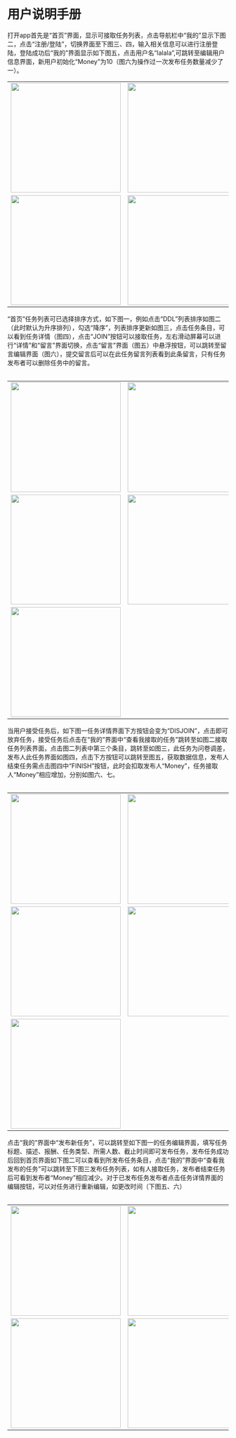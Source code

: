 # 用户说明手册

打开app首先是“首页”界面，显示可接取任务列表，点击导航栏中“我的”显示下图二，点击“注册/登陆”，切换界面至下图三、四，输入相关信息可以进行注册登陆，登陆成功后“我的”界面显示如下图五，点击用户名“lalala”,可跳转至编辑用户信息界面，新用户初始化“Money”为10（图六为操作过一次发布任务数量减少了一）。

<table>
    <tr>
        <td><img src = "https://images.gitee.com/uploads/images/2019/0627/231452_af0de469_2160055.png" width="250"/></td>
        <td><img src = "https://images.gitee.com/uploads/images/2019/0627/232108_18b81036_2160055.png" width="250"/></td>
        <td><img src = "https://images.gitee.com/uploads/images/2019/0627/232129_eb5a75bb_2160055.png" width="250"/></td>        
    </tr>
    <tr>
        <td><img src = "https://images.gitee.com/uploads/images/2019/0627/232220_4c579506_2160055.png" width="250"/></td>
        <td><img src = "https://images.gitee.com/uploads/images/2019/0627/232240_f610357d_2160055.png" width="250"/></td>
        <td><img src = "https://images.gitee.com/uploads/images/2019/0627/232304_0f259ddf_2160055.png" width="250"/></td>
    </tr>
<table>

“首页”任务列表可已选择排序方式，如下图一，例如点击“DDL”列表排序如图二（此时默认为升序排列），勾选“降序”，列表排序更新如图三，点击任务条目，可以看到任务详情（图四），点击“JOIN”按钮可以接取任务，左右滑动屏幕可以进行“详情”和“留言”界面切换，点击“留言”界面（图五）中悬浮按钮，可以跳转至留言编辑界面（图六），提交留言后可以在此任务留言列表看到此条留言，只有任务发布者可以删除任务中的留言。

 <table>
    <tr>
        <td><img src = "https://images.gitee.com/uploads/images/2019/0628/002906_58566633_2160055.jpeg" width="250"/></td>
        <td><img src = "https://images.gitee.com/uploads/images/2019/0628/002912_e13610d5_2160055.jpeg" width="250"/></td>
        <td><img src = "https://images.gitee.com/uploads/images/2019/0628/002919_d125e55b_2160055.jpeg" width="250"/></td>        
    </tr>
    <tr>
        <td><img src = "https://images.gitee.com/uploads/images/2019/0628/002931_5a7b6a84_2160055.jpeg" width="250"/></td>
        <td><img src = "https://images.gitee.com/uploads/images/2019/0628/002938_2b7cfc92_2160055.png" width="250"/></td>
        <td><img src = "https://images.gitee.com/uploads/images/2019/0628/003145_74544db6_2160055.jpeg" width="250"/></td>
    </tr>
    <tr>
        <td><img src = "https://images.gitee.com/uploads/images/2019/0628/002955_4cec31de_2160055.png" width="250"/></td>
    </tr>
<table>

当用户接受任务后，如下图一任务详情界面下方按钮会变为“DISJOIN”，点击即可放弃任务，接受任务后点击在“我的”界面中“查看我接取的任务”跳转至如图二接取任务列表界面，点击图二列表中第三个条目，跳转至如图三，此任务为问卷调差，发布人此任务界面如图四，点击下方按钮可以跳转至图五，获取数据信息，发布人结束任务需点击图四中“FINISH”按钮，此时会扣取发布人“Money”，任务接取人“Money”相应增加，分别如图六、七。

<table>
    <tr>
        <td><img src = "https://images.gitee.com/uploads/images/2019/0627/233814_4040ecbd_2160055.jpeg" width="250"/></td>
        <td><img src = "https://images.gitee.com/uploads/images/2019/0627/233836_6cb6ce47_2160055.jpeg" width="250"/></td>
        <td><img src = "https://images.gitee.com/uploads/images/2019/0627/233918_9de7e47e_2160055.png" width="250"/></td>        
    </tr>
    <tr>
        <td><img src = "https://images.gitee.com/uploads/images/2019/0627/233938_534c77ab_2160055.jpeg" width="250"/></td>
        <td><img src = "https://images.gitee.com/uploads/images/2019/0627/234001_01a6ca99_2160055.png" width="250"/></td>
        <td><img src = "https://images.gitee.com/uploads/images/2019/0627/234439_5b99fb12_2160055.png" width="250"/></td>
    </tr>
    <tr>
        <td><img src = "https://images.gitee.com/uploads/images/2019/0627/234706_de72711a_2160055.png" width="250"/></td>
    </tr>
<table>

点击“我的”界面中“发布新任务”，可以跳转至如下图一的任务编辑界面，填写任务标题、描述、报酬、任务类型、所需人数、截止时间即可发布任务，发布任务成功后回到首页界面如下图二可以查看到所发布任务条目，点击“我的”界面中“查看我发布的任务”可以跳转至下图三发布任务列表，如有人接取任务，发布者结束任务后可看到发布者“Money”相应减少。对于已发布任务发布者点击任务详情界面的编辑按钮，可以对任务进行重新编辑，如更改时间（下图五、六）

<table>
    <tr>
        <td><img src = "https://images.gitee.com/uploads/images/2019/0627/235055_682e4e0b_2160055.png" width="250"/></td>
        <td><img src = "https://images.gitee.com/uploads/images/2019/0627/235107_07dfe9a5_2160055.jpeg" width="250"/></td>
        <td><img src = "https://images.gitee.com/uploads/images/2019/0627/235122_5f67c2f2_2160055.png" width="250"/></td>        
    </tr>
    <tr>
        <td><img src = "https://images.gitee.com/uploads/images/2019/0627/235128_3342cea6_2160055.png" width="250"/></td>
        <td><img src = "https://images.gitee.com/uploads/images/2019/0627/235135_6fa07ccf_2160055.png" width="250"/></td>
        <td><img src = "https://images.gitee.com/uploads/images/2019/0627/235205_1e9c2769_2160055.jpeg" width="250"/></td>
    </tr>
<table>
    
    


